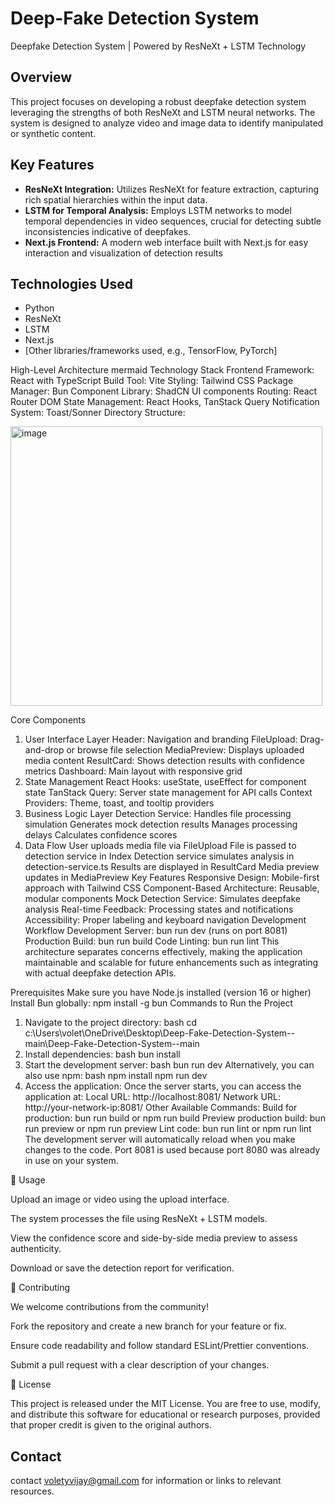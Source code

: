 # Deep-Fake Detection System

Deepfake Detection System | Powered by ResNeXt + LSTM Technology

## Overview

This project focuses on developing a robust deepfake detection system leveraging the strengths of both ResNeXt and LSTM neural networks. The system is designed to analyze video and image data to identify manipulated or synthetic content.

## Key Features

*   **ResNeXt Integration:** Utilizes ResNeXt for feature extraction, capturing rich spatial hierarchies within the input data.
*   **LSTM for Temporal Analysis:** Employs LSTM networks to model temporal dependencies in video sequences, crucial for detecting subtle inconsistencies indicative of deepfakes.
*   **Next.js Frontend:** A modern web interface built with Next.js for easy interaction and visualization of detection results

## Technologies Used

*   Python
*   ResNeXt
*   LSTM
*   Next.js
*   [Other libraries/frameworks used, e.g., TensorFlow, PyTorch]

High-Level Architecture
mermaid
Technology Stack
Frontend Framework: React with TypeScript
Build Tool: Vite
Styling: Tailwind CSS
Package Manager: Bun
Component Library: ShadCN UI components
Routing: React Router DOM
State Management: React Hooks, TanStack Query
Notification System: Toast/Sonner
Directory Structure:

<img width="499" height="447" alt="image" src="https://github.com/user-attachments/assets/f24cb1bc-ba84-4f97-a73b-4c049be30973" />

Core Components
1. User Interface Layer
Header: Navigation and branding
FileUpload: Drag-and-drop or browse file selection
MediaPreview: Displays uploaded media content
ResultCard: Shows detection results with confidence metrics
Dashboard: Main layout with responsive grid
2. State Management
React Hooks: useState, useEffect for component state
TanStack Query: Server state management for API calls
Context Providers: Theme, toast, and tooltip providers
3. Business Logic Layer
Detection Service:
Handles file processing simulation
Generates mock detection results
Manages processing delays
Calculates confidence scores
4. Data Flow
User uploads media file via FileUpload
File is passed to detection service in Index
Detection service simulates analysis in detection-service.ts
Results are displayed in ResultCard
Media preview updates in MediaPreview
Key Features
Responsive Design: Mobile-first approach with Tailwind CSS
Component-Based Architecture: Reusable, modular components
Mock Detection Service: Simulates deepfake analysis
Real-time Feedback: Processing states and notifications
Accessibility: Proper labeling and keyboard navigation
Development Workflow
Development Server: bun run dev (runs on port 8081)
Production Build: bun run build
Code Linting: bun run lint
This architecture separates concerns effectively, making the application maintainable and scalable for future enhancements such as integrating with actual deepfake detection APIs.



Prerequisites
Make sure you have Node.js installed (version 16 or higher)
Install Bun globally: npm install -g bun
Commands to Run the Project
1. Navigate to the project directory:
bash
cd c:\Users\volet\OneDrive\Desktop\Deep-Fake-Detection-System--main\Deep-Fake-Detection-System--main
2. Install dependencies:
bash
bun install
3. Start the development server:
bash
bun run dev
Alternatively, you can also use npm:
bash
npm install
npm run dev
4. Access the application:
Once the server starts, you can access the application at:
Local URL: http://localhost:8081/
Network URL: http://your-network-ip:8081/
Other Available Commands:
Build for production: bun run build or npm run build
Preview production build: bun run preview or npm run preview
Lint code: bun run lint or npm run lint
The development server will automatically reload when you make changes to the code. Port 8081 is used because port 8080 was already in use on your system.




🧩 Usage

Upload an image or video using the upload interface.

The system processes the file using ResNeXt + LSTM models.

View the confidence score and side-by-side media preview to assess authenticity.

Download or save the detection report for verification.

🤝 Contributing

We welcome contributions from the community!

Fork the repository and create a new branch for your feature or fix.

Ensure code readability and follow standard ESLint/Prettier conventions.

Submit a pull request with a clear description of your changes.

📜 License

This project is released under the MIT License.
You are free to use, modify, and distribute this software for educational or research purposes, provided that proper credit is given to the original authors.

## Contact

contact voletyvijay@gmail.com for information or links to relevant resources.
